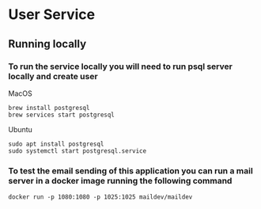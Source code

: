 # User Service


## Running locally

### To run the service locally you will need to run psql server locally and create user

MacOS

    brew install postgresql
    brew services start postgresql

Ubuntu 

    sudo apt install postgresql
    sudo systemctl start postgresql.service



### To test the email sending of this application you can run a mail server in a docker image running the following command

    docker run -p 1080:1080 -p 1025:1025 maildev/maildev